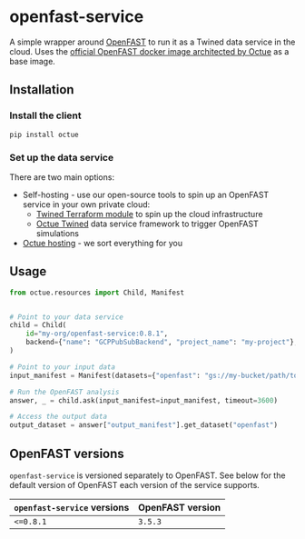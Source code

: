 # openfast-service
A simple wrapper around [OpenFAST](https://openfast.readthedocs.io) to run it as a Twined data service in the
cloud. Uses the [official OpenFAST docker image architected by Octue](https://github.com/OpenFAST/openfast/pull/2124) as a base image.

## Installation

### Install the client
```shell
pip install octue
```

### Set up the data service

There are two main options:
- Self-hosting - use our open-source tools to spin up an OpenFAST service in your own private cloud:
  - [Twined Terraform module](https://github.com/octue/terraform-octue-twined) to spin up the cloud infrastructure
  - [Octue Twined](https://octue-python-sdk.readthedocs.io/en/latest/) data service framework to trigger OpenFAST
    simulations
- [Octue hosting](https://www.octue.com/consultancy) - we sort everything for you

## Usage
```python
from octue.resources import Child, Manifest


# Point to your data service
child = Child(
    id="my-org/openfast-service:0.8.1",
    backend={"name": "GCPPubSubBackend", "project_name": "my-project"},
)

# Point to your input data
input_manifest = Manifest(datasets={"openfast": "gs://my-bucket/path/to/openfast_dataset"})

# Run the OpenFAST analysis
answer, _ = child.ask(input_manifest=input_manifest, timeout=3600)

# Access the output data
output_dataset = answer["output_manifest"].get_dataset("openfast")
```

## OpenFAST versions

`openfast-service` is versioned separately to OpenFAST. See below for the default version of OpenFAST each version of
the service supports.

| `openfast-service` versions | OpenFAST version |
|-----------------------------| ---------------- |
| `<=0.8.1`                   | `3.5.3`          |
